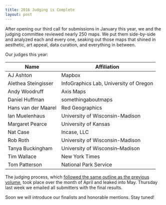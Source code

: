 ```yaml
---
title: 2016 Judging is Complete
layout: post
---
```


After opening our third call for submissions in January this year, we and the judging committee reviewed nearly 250 maps. We put them side-by-side and analyzed each and every one, seaking out those maps that shined in aesthetic, art appeal, data curation, and everything in between.

Our judges this year:

| Name | Affiliation |
|------|-------------|
| AJ Ashton | Mapbox |
| Alethea Steingisser | InfoGraphics Lab, University of Oregon |
| Andy Woodruff | Axis Maps |
| Daniel Huffman | somethingaboutmaps |
| Hans van der Maarel | Red Geographics |
| Ian Muelenhaus | University of Wisconsin-Madison |
| Margaret Pearce | University of Kansas |
| Nat Case | Incase, LLC |
| Rob Roth | University of Wisconsin-Madison |
| Tanya Buckingham | University of Wisconsin–Madison |
| Tim Wallace | New York Times |
| Tom Patterson | National Park Service |

The judging process, which [followed the same outline as the previous volume](/2014/11/05/954/), took place over the month of April and leaked into May. Thursday last week we emailed all submitters with the final results.

Soon we will introduce our finalists and honorable mentions. Stay tuned!